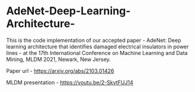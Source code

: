 # AdeNet-Deep-Learning-Architecture-

This is the code implementation of our accepted paper - AdeNet: Deep learning architecture that identifies damaged electrical insulators in power lines - at the 17th International Conference on Machine Learning and Data Mining, MLDM 2021, Newark, New Jersey.

Paper url - https://arxiv.org/abs/2103.01426

MLDM presentation - https://youtu.be/2-SkvtFUJ14
